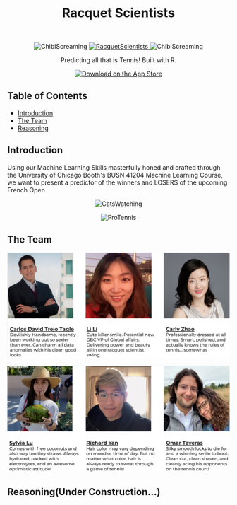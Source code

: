 <h1 align="center"> Racquet Scientists </h1> <br>
<p align="center">
  <img alt="ChibiScreaming" title="ChibiScreaming" src="https://media.giphy.com/media/uTY9YvXryUtpaNaDiG/giphy.gif" width="150">
  <a href="https://github.com/Racquet-Scientists">
    <img alt="RacquetScientists" title="RacquetScientists" src="https://i.imgur.com/IQCy2tA.png" width="250">
  </a>
  <img alt="ChibiScreaming" title="ChibiScreaming" src="https://media.giphy.com/media/uTY9YvXryUtpaNaDiG/giphy.gif" width="150">
</p>

<p align="center">
  Predicting all that is Tennis! Built with R.
</p>

<p align="center">
  <a href="https://github.com/Racquet-Scientists">
    <img alt="Download on the App Store" title="App Store" src="http://i.imgur.com/0n2zqHD.png" width="140">
  </a>
</p>

## Table of Contents

- [Introduction](#introduction)
- [The Team](#the-team)
- [Reasoning](#reasoning)

## Introduction
Using our Machine Learning Skills masterfully honed and crafted through the University of Chicago Booth's BUSN 41204 Machine Learning Course, we want to present a predictor of the winners and LOSERS of the upcoming French Open

<p align="center">
  <img alt="CatsWatching" title="CatsWatching" src="https://media.giphy.com/media/10bHtOYi6DwkiA/giphy.gif" height="170" width="600">
</p>

<p align="center">
  <img alt="ProTennis" title="ProTennis" src="https://media.giphy.com/media/l378nQAeexVYyjqs8/giphy.gif" height="250" width="600">
</p>

## The Team
![Roster1](images/Roster1.png)

![Roster2](images/Roster2.png)

## Reasoning(Under Construction...)
